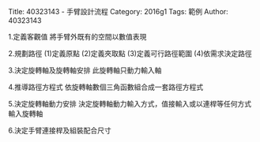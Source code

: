 Title: 40323143 -  手臂設計流程
Category: 2016g1
Tags: 範例
Author: 40323143


<!-- PELICAN_END_SUMMARY -->


1.定義客觀值
    將手臂外既有的空間以數值表現

2.規劃路徑
    (1)定義原點
    (2)定義夾取點
    (3)定義可行路徑範圍
    (4)依需求決定路徑

3.決定旋轉軸及旋轉軸安排
    此旋轉軸只動力輸入軸

4.推導路徑方程式
    依旋轉軸數個三角函數組合成一套路徑方程式

5.決定旋轉軸動力安排
    決定旋轉軸動力輸入方式，值接輸入或以連桿等任何方式輸入旋轉軸

6.決定手臂連接桿及組裝配合尺寸





